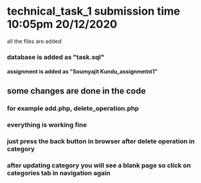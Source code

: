 # technical_task_1 submission time 10:05pm 20/12/2020
all the files are added
### database is added as "task.sql"
#### assignment is added as "Soumyajit Kundu_assignmetnt1"
## some changes are done in the code 
### for example add.php, delete_operation.php
### everything is working fine
### just press the back button in browser after delete operation in category
### after updating category you will see a blank page so click on categories tab in navigation again
